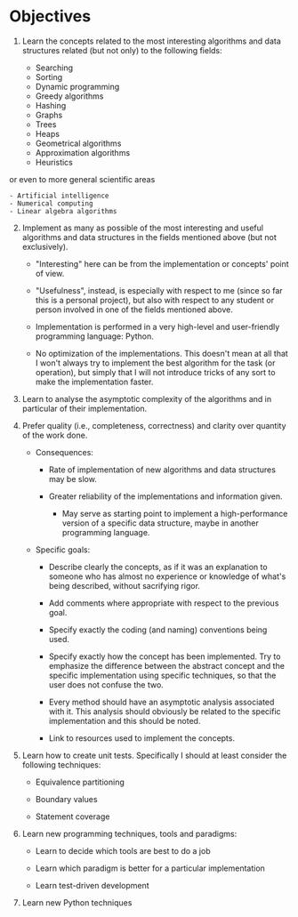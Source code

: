 # Objectives

1. Learn the concepts related to the most interesting algorithms and data structures related (but not only) to the following fields:

	- Searching
	- Sorting
	- Dynamic programming
	- Greedy algorithms
	- Hashing
	- Graphs
	- Trees
	- Heaps
	- Geometrical algorithms
	- Approximation algorithms
	- Heuristics
	
 or even to more general scientific areas
	
	- Artificial intelligence
	- Numerical computing
	- Linear algebra algorithms
		
2. Implement as many as possible of the most interesting and useful algorithms and data structures in the fields mentioned above (but not exclusively).

    - "Interesting" here can be from the implementation or concepts' point of view. 

    - "Usefulness", instead, is especially with respect to me (since so far this is a personal project), but also with respect to any student or person involved in one of the fields mentioned above.

    - Implementation is performed in a very high-level and user-friendly programming language: Python.

    - No optimization of the implementations. This doesn't mean at all that I won't always try to implement the best algorithm for the task (or operation), but simply that I will not introduce tricks of any sort to make the implementation faster.

3. Learn to analyse the asymptotic complexity of the algorithms and in particular of their implementation.

4. Prefer quality (i.e., completeness, correctness) and clarity over quantity of the work done.
	
	- Consequences:

		- Rate of implementation of new algorithms and data structures may be slow.
		
		- Greater reliability of the implementations and information given.
		
		    - May serve as starting point to implement a high-performance version of a specific data structure, 
		    maybe in another programming language.

	- Specific goals:

		- Describe clearly the concepts,
		as if it was an explanation to someone who has almost no experience or knowledge of what's being described, without sacrifying rigor.

		- Add comments where appropriate with respect to the previous goal.

		- Specify exactly the coding (and naming) conventions being used. 

		- Specify exactly how the concept has been implemented. Try to emphasize the difference between the abstract concept and the specific implementation using specific techniques, so that the user does not confuse the two.

        - Every method should have an asymptotic analysis associated with it. This analysis should obviously be related to the specific implementation and this should be noted.

        - Link to resources used to implement the concepts.

5. Learn how to create unit tests. Specifically I should at least consider the following techniques:

	- Equivalence partitioning

	- Boundary values

	- Statement coverage

6. Learn new programming techniques, tools and paradigms:
	
	- Learn to decide which tools are best to do a job

	- Learn which paradigm is better for a particular implementation

	- Learn test-driven development

7. Learn new Python techniques
